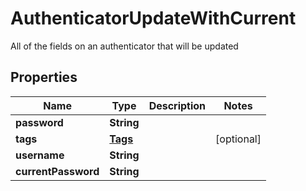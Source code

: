 

# AuthenticatorUpdateWithCurrent

All of the fields on an authenticator that will be updated

## Properties

| Name | Type | Description | Notes |
|------------ | ------------- | ------------- | -------------|
|**password** | **String** |  |  |
|**tags** | [**Tags**](Tags.md) |  |  [optional] |
|**username** | **String** |  |  |
|**currentPassword** | **String** |  |  |



